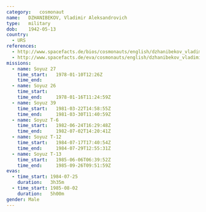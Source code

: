 ```yaml
---
category:	cosmonaut
name:	DZHANIBEKOV, Vladimir Aleksandrovich
type:	military
dob:	1942-05-13
country:
  - URS
references:
  - http://www.spacefacts.de/bios/cosmonauts/english/dzhanibekov_vladimir.htm
  - http://www.spacefacts.de/eva/cosmonauts/english/dzhanibekov_vladimir.htm
missions:
  - name: Soyuz 27
    time_start:   1978-01-10T12:26Z
    time_end:     
  - name: Soyuz 26
    time_start:   
    time_end:     1978-01-16T11:24:59Z
  - name: Soyuz 39
    time_start:   1981-03-22T14:58:55Z
    time_end:     1981-03-30T11:40:59Z
  - name: Soyuz T-6
    time_start:   1982-06-24T16:29:48Z
    time_end:     1982-07-02T14:20:41Z
  - name: Soyuz T-12
    time_start:   1984-07-17T17:40:54Z
    time_end:     1984-07-29T12:55:31Z
  - name: Soyuz T-13
    time_start:   1985-06-06T06:39:52Z
    time_end:     1985-09-26T09:51:59Z
evas:
  - time_start: 1984-07-25
    duration:   3h35m
  - time_start: 1985-08-02
    duration:   5h00m
gender:	Male
---
```

